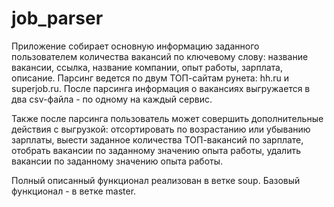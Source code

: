 # job_parser
Приложение собирает основную информацию заданного пользователем количества вакансий по ключевому слову: 
название вакансии, ссылка,  название компании, опыт работы, зарплата, описание. Парсинг ведется по двум ТОП-сайтам рунета: hh.ru
и superjob.ru. После парсинга информация о вакансиях выгружается в два csv-файла - по одному на каждый сервис.

Также после парсинга пользователь может совершить дополнительные действия с выгрузкой: отсортировать по возрастанию или убыванию 
зарплаты, выести заданное количества ТОП-вакансий по зарплате, отобрать вакансии по заданному значению опыта работы, удалить вакансии 
по заданному значению опыта работы.

Полный описанный функционал реализован в ветке soup. Базовый функционал - в ветке master.

